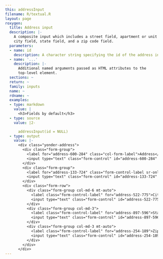 ```yaml
---
this: addressInput
filename: R/textual.R
layout: page
roxygen:
  title: Address input
  description: |-
    A composite input which includes a street field, apartment or unit field,
    city field, state field, and a zip code field.
  parameters:
  - name: id
    description: A character string specifying the id of the address input.
  - name: '...'
    description: |-
      Additional named arguments passed as HTML attributes to the
      top-level element.
  sections: ~
  return: ~
  family: inputs
  name: ~
  rdname: ~
  examples:
  - type: markdown
    value: |
      <h3>Fields by default</h3>
  - type: source
    value: |2-

      addressInput(id = NULL)
  - type: output
    value: |-
      <div class="yonder-address">
        <div class="form-group">
          <label for="address-600-284" class="col-form-label">Address</label>
          <input type="text" class="form-control" id="address-600-284" placeholder="Street address, P.O. box"/>
        </div>
        <div class="form-group">
          <label for="address-133-724" class="form-control-label sr-only">Address line 2</label>
          <input type="text" class="form-control" id="address-133-724" placeholder="Apartment, floor, unit"/>
        </div>
        <div class="form-row">
          <div class="form-group col-md-6 mt-auto">
            <label class="form-control-label" for="address-522-775">City</label>
            <input type="text" class="form-control" id="address-522-775"/>
          </div>
          <div class="form-group col-md-3">
            <label class="form-control-label" for="address-897-596">State</label>
            <input type="text" class="form-control" id="address-897-596"/>
          </div>
          <div class="form-group col-md-3 mt-auto">
            <label class="form-control-label" for="address-254-189">Zip</label>
            <input type="text" class="form-control" id="address-254-189"/>
          </div>
        </div>
      </div>
---
```

